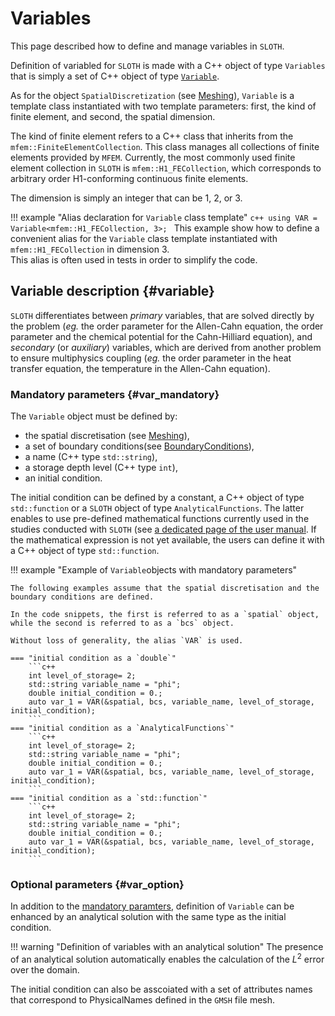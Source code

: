 # Variables 

This page described how to define and manage variables in `SLOTH`.

Definition of variabled for `SLOTH` is made with a C++ object of type `Variables` that is simply a set of C++ object of type [`Variable`](#variable).

As for the object `SpatialDiscretization` (see [Meshing](../Meshing/index.md)), `Variable` is a template class instantiated with two template parameters: first, the kind of finite element, and second, the spatial dimension.


The kind of finite element refers to a C++ class that inherits from the `mfem::FiniteElementCollection`. This class manages all collections of finite elements provided by `MFEM`.
Currently, the most commonly used finite element collection in `SLOTH` is `mfem::H1_FECollection`, which corresponds to arbitrary order H1-conforming continuous finite elements.

The dimension is simply an integer that can be 1, 2, or 3.

!!! example "Alias declaration for `Variable` class template"
    ```c++
    using VAR = Variable<mfem::H1_FECollection, 3>;
    ```
    This example show how to define a convenient alias for the `Variable` class template instantiated with `mfem::H1_FECollection` in dimension 3.  
    This alias is often used in tests in order to simplify the code.

## __Variable description__ {#variable}

`SLOTH` differentiates between _primary_ variables, that are solved directly by the problem (*eg.* the order parameter for the Allen-Cahn equation, the order parameter and the chemical potential for the Cahn-Hilliard equation), and _secondary_ (or _auxiliary_) variables, which are derived from another problem to ensure multiphysics coupling (*eg.* the order parameter in the heat transfer equation, the temperature in the Allen-Cahn equation). 

### __Mandatory parameters__ {#var_mandatory}

The `Variable` object must be defined by:

- the spatial discretisation (see [Meshing](../Meshing/index.md)), 
- a set of boundary conditions(see [BoundaryConditions](../BoundaryConditions/index.md)), 
- a name (C++ type `std::string`), 
- a storage depth level (C++ type `int`), 
- an initial condition.

The initial condition can be defined by a constant, a C++ object of type `std::function` or a `SLOTH` object of type `AnalyticalFunctions`. 
The latter enables to use pre-defined mathematical functions currently used in the studies conducted with `SLOTH` (see [a dedicated page of the user manual](../AnalyticalVariables/index.md). If the mathematical expression is not yet available, the users can define it with a C++ object of type `std::function`.


!!! example "Example of `Variable`objects with mandatory parameters"

    The following examples assume that the spatial discretisation and the boundary conditions are defined.

    In the code snippets, the first is referred to as a `spatial` object, while the second is referred to as a `bcs` object. 

    Without loss of generality, the alias `VAR` is used.

    === "initial condition as a `double`"
        ```c++
        int level_of_storage= 2;
        std::string variable_name = "phi";
        double initial_condition = 0.;
        auto var_1 = VAR(&spatial, bcs, variable_name, level_of_storage, initial_condition);
        ```
    === "initial condition as a `AnalyticalFunctions`"
        ```c++
        int level_of_storage= 2;
        std::string variable_name = "phi";
        double initial_condition = 0.;
        auto var_1 = VAR(&spatial, bcs, variable_name, level_of_storage, initial_condition);
        ```
    === "initial condition as a `std::function`"
        ```c++
        int level_of_storage= 2;
        std::string variable_name = "phi";
        double initial_condition = 0.;
        auto var_1 = VAR(&spatial, bcs, variable_name, level_of_storage, initial_condition);
        ```


### __Optional parameters__ {#var_option}

In addition to the [mandatory paramters](#var_mandatory), definition of `Variable` can be enhanced by an analytical solution with the same type as the initial condition. 

!!! warning "Definition of variables with an analytical solution"
    The presence of an analytical solution automatically enables the calculation of the  $`L^2`$ error over the domain. 


The initial condition can also be asscoiated with a set of attributes names that correspond to PhysicalNames defined in the `GMSH` file mesh.

